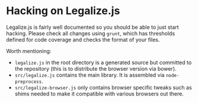 Hacking on Legalize.js
======================

Legalize.js is fairly well documented so you should be able to just start hacking.
Please check all changes using `grunt`, which has thresholds defined for code coverage
and checks the format of your files.

Worth mentioning:
- `legalize.js` in the root directory is a generated source but committed to the
  repository (this is to distribute the browser version via bower).
- `src/legalize.js` contains the main library. It is assembled via
  `node-preprocess`.
- `src/legalize-browser.js` only contains browser specific tweaks such as shims
  needed to make it compatible with various browsers out there.


